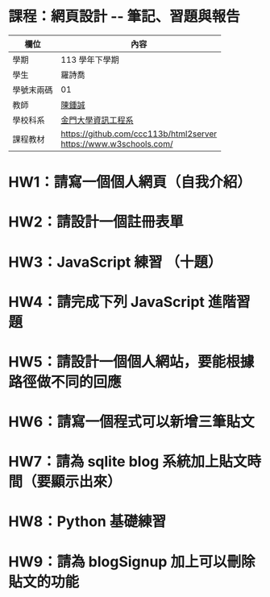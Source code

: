 # 課程：網頁設計 -- 筆記、習題與報告

欄位 | 內容
-----|--------
學期 | 113 學年下學期
學生 |  羅詩喬
學號末兩碼 | 01
教師 | [陳鍾誠](https://www.nqu.edu.tw/educsie/index.php?act=blog&code=list&ids=4)
學校科系 | [金門大學資訊工程系](https://www.nqu.edu.tw/educsie/index.php)
課程教材 | https://github.com/ccc113b/html2server <br/> https://www.w3schools.com/


# HW1：請寫一個個人網頁（自我介紹）

# HW2：請設計一個註冊表單

# HW3：JavaScript 練習 （十題）

# HW4：請完成下列 JavaScript 進階習題

# HW5：請設計一個個人網站，要能根據路徑做不同的回應

# HW6：請寫一個程式可以新增三筆貼文

# HW7：請為 sqlite blog 系統加上貼文時間（要顯示出來）

# HW8：Python 基礎練習

# HW9：請為 blogSignup 加上可以刪除貼文的功能
